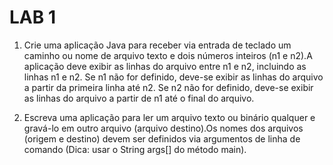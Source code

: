 # LAB 1

1. Crie uma aplicação Java para receber via entrada de teclado um caminho ou nome de arquivo texto e dois números inteiros (n1 e n2).A aplicação deve exibir as linhas do arquivo entre n1 e n2, incluindo as linhas n1 e n2. Se n1 não for definido, deve-se exibir as linhas do arquivo a partir da primeira linha até n2. Se n2 não for definido, deve-se exibir as linhas do arquivo a partir de n1 até o final do arquivo.

2. Escreva uma aplicação para ler um arquivo texto ou binário qualquer e gravá-lo em outro arquivo (arquivo destino).Os nomes dos arquivos (origem e destino) devem ser definidos via argumentos de linha de comando (Dica: usar o String args[] do método main).
